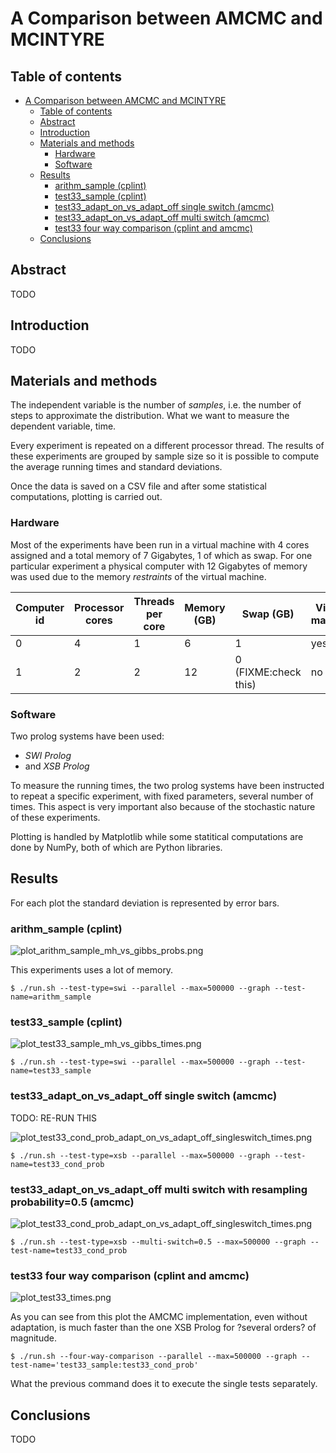 # A Comparison between AMCMC and MCINTYRE

## Table of contents

[](TOC)

- [A Comparison between AMCMC and MCINTYRE](#a-comparison-between-amcmc-and-mcintyre)
  - [Table of contents](#table-of-contents)
  - [Abstract](#abstract)
  - [Introduction](#introduction)
  - [Materials and methods](#materials-and-methods)
    - [Hardware](#hardware)
    - [Software](#software)
  - [Results](#results)
    - [arithm_sample (cplint)](#arithm_sample-cplint)
    - [test33_sample (cplint)](#test33_sample-cplint)
    - [test33_adapt_on_vs_adapt_off single switch (amcmc)](#test33_adapt_on_vs_adapt_off-single-switch-amcmc)
    - [test33_adapt_on_vs_adapt_off multi switch (amcmc)](#test33_adapt_on_vs_adapt_off-multi-switch-amcmc)
    - [test33 four way comparison (cplint and amcmc)](#test33-four-way-comparison-cplint-and-amcmc)
  - [Conclusions](#conclusions)

[](TOC)

## Abstract

TODO

## Introduction

TODO

## Materials and methods

The independent variable is the number of *samples*, i.e. the number of steps 
to approximate the distribution. What we want to measure the dependent 
variable, time.

Every experiment is repeated on a different processor thread. The results of 
these experiments are grouped by sample size so it is possible to compute the 
average running times and standard deviations.

Once the data is saved on a CSV file and after some statistical 
computations, plotting is carried out.

### Hardware

Most of the experiments have been run in a virtual machine with 4 cores 
assigned and a total memory of 7 Gigabytes, 1 of which as swap. For one 
particular experiment a physical computer with 12 Gigabytes of memory was used 
due to the memory *restraints* of the virtual machine.

| Computer id | Processor cores | Threads per core | Memory (GB) | Swap (GB) | Virtual machine |
|-------------|-----------------|------------------|-------------|-----------|-----------------|
| 0 | 4 | 1 | 6  | 1 | yes |
| 1 | 2 | 2 | 12 | 0 (FIXME:check this) | no |

### Software

Two prolog systems have been used:
- *SWI Prolog*
- and *XSB Prolog*

To measure the running times, the two prolog systems have been instructed to 
repeat a specific experiment, with fixed parameters, several number of times. 
This aspect is very important also because of the stochastic nature of these 
experiments. 

Plotting is handled by Matplotlib while some statitical computations are done 
by NumPy, both of which are Python libraries.

## Results

For each plot the standard deviation is represented by error bars.

### arithm_sample (cplint)

![plot_arithm_sample_mh_vs_gibbs_probs.png](plot_arithm_sample_mh_vs_gibbs_times.png)

This experiments uses a lot of memory.

    $ ./run.sh --test-type=swi --parallel --max=500000 --graph --test-name=arithm_sample

### test33_sample (cplint)

![plot_test33_sample_mh_vs_gibbs_times.png](plot_test33_sample_mh_vs_gibbs_times.png)

    $ ./run.sh --test-type=swi --parallel --max=500000 --graph --test-name=test33_sample

### test33_adapt_on_vs_adapt_off single switch (amcmc)

TODO: RE-RUN THIS

![plot_test33_cond_prob_adapt_on_vs_adapt_off_singleswitch_times.png](plot_test33_cond_prob_adapt_on_vs_adapt_off_singleswitch_times.png)

    $ ./run.sh --test-type=xsb --parallel --max=500000 --graph --test-name=test33_cond_prob

### test33_adapt_on_vs_adapt_off multi switch with resampling probability=0.5 (amcmc)

![plot_test33_cond_prob_adapt_on_vs_adapt_off_singleswitch_times.png](plot_test33_cond_prob_adapt_on_vs_adapt_off_multiswitch_05_times.png)

    $ ./run.sh --test-type=xsb --multi-switch=0.5 --max=500000 --graph --test-name=test33_cond_prob

### test33 four way comparison (cplint and amcmc)

![plot_test33_times.png](plot_test33_times.png)

As you can see from this plot the AMCMC implementation, even without 
adaptation, is much faster than the one XSB Prolog for ?several orders? of 
magnitude.

    $ ./run.sh --four-way-comparison --parallel --max=500000 --graph --test-name='test33_sample:test33_cond_prob'

What the previous command does it to execute the single tests separately.

## Conclusions

TODO
